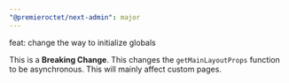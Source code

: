 ```yaml
---
"@premieroctet/next-admin": major
---
```


feat: change the way to initialize globals

This is a **Breaking Change**. This changes the `getMainLayoutProps` function to be asynchronous. This will mainly affect custom pages.
